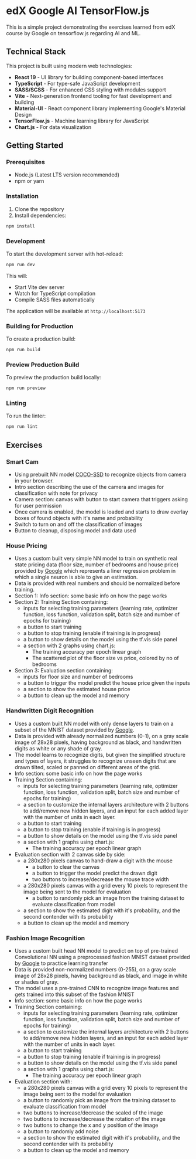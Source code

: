 # edX Google AI TensorFlow.js
This is a simple project demonstrating the exercises learned from edX course by Google on tensorflow.js regarding AI and ML.

## Technical Stack

This project is built using modern web technologies:
- **React 19** - UI library for building component-based interfaces
- **TypeScript** - For type-safe JavaScript development
- **SASS/SCSS** - For enhanced CSS styling with modules support
- **Vite** - Next-generation frontend tooling for fast development and building
- **Material-UI** - React component library implementing Google's Material Design
- **TensorFlow.js** - Machine learning library for JavaScript
- **Chart.js** - For data visualization

## Getting Started

### Prerequisites
- Node.js (Latest LTS version recommended)
- npm or yarn

### Installation
1. Clone the repository
2. Install dependencies:
```bash
npm install
```

### Development
To start the development server with hot-reload:
```bash
npm run dev
```
This will:
- Start Vite dev server
- Watch for TypeScript compilation
- Compile SASS files automatically

The application will be available at `http://localhost:5173`

### Building for Production
To create a production build:
```bash
npm run build
```

### Preview Production Build
To preview the production build locally:
```bash
npm run preview
```

### Linting
To run the linter:
```bash
npm run lint
```

## Exercises

### **Smart Cam**
- Using prebuilt NN model [COCO-SSD](https://github.com/tensorflow/tfjs-models/tree/master/coco-ssd) to recognize objects from camera in your browser.
- Intro section describing the use of the camera and images for classification with note for privacy
- Camera section: canvas with button to start camera that triggers asking for user permission
- Once camera is enabled, the model is loaded and starts to draw overlay boxes of found objects with it's name and probability
- Switch to turn on and off the classification of images
- Button to cleanup, disposing model and data used

### **House Pricing**
- Uses a custom built very simple NN model to train on synthetic real state pricing data (floor size, number of bedrooms and house price) provided by [Google]('https://storage.googleapis.com/jmstore/TensorFlowJS/EdX/TrainingData/real-estate-data.js') which represents a liner regression problem in which a single neuron is able to give an estimation.
- Data is provided with real numbers and should be normalized before training.
- Section 1: Info section: some basic info on how the page works
- Section 2: Training Section containing:
     - inputs for selecting training parameters (learning rate, optimizer function, loss function, validation split, batch size and number of epochs for training)
     - a button to start training
     - a button to stop training (enable if training is in progress)
     - a button to show details on the model using the tf.vis side panel
     - a section with 2 graphs using chart.js: 
         * The training accuracy per epoch linear graph
         * The scattered plot of the floor size vs price, colored by no of bedrooms
- Section 3: Evaluation section containing:
     - inputs for floor size and number of bedrooms
     - a button to trigger the model predict the house price given the inputs
     - a section to show the estimated house price
     - a button to clean up the model and memory

### **Handwritten Digit Recognition**
- Uses a custom built NN model with only dense layers to train on a subset of the MNIST dataset provided by [Google]('https://storage.googleapis.com/jmstore/TensorFlowJS/EdX/TrainingData/mnist.js').
- Data is provided with already normalized numbers (0-1), on a gray scale image of 28x28 pixels, having background as black, and handwritten digits as white or any shade of gray.
- The model learns to recognize digits, but given the simplified structure and types of layers, it struggles to recognize unseen digits that are drawn tilted, scaled or panned on different areas of the grid.
- Info section: some basic info on how the page works
- Training Section containing:
     - inputs for selecting training parameters (learning rate, optimizer function, loss function, validation split, batch  size and number of epochs for training)
     - a section to customize the internal layers architecture with 2 buttons to add/remove new hidden layers, and an input for each added layer with the number of units in each layer.
     - a button to start training
     - a button to stop training (enable if training is in progress)
     - a button to show details on the model using the tf.vis side panel
     - a section with 1 graphs using chart.js: 
         * The training accuracy per epoch linear graph
- Evaluation section with 2 canvas side by side:
     - a 280x280 pixels canvas to hand-draw a digit with the mouse
         - a button to clear the canvas
         - a button to trigger the model predict the drawn digit
         - two buttons to increase/decrease the mouse trace width
     - a 280x280 pixels canvas with a grid every 10 pixels to represent the image being sent to the model for evaluation
         - a button to randomly pick an image from the training dataset to evaluate classification from model
     - a section to show the estimated digit with it's probability, and the second contender with its probability
     - a button to clean up the model and memory


### **Fashion Image Recognition**
- Uses a custom built head NN model to predict on top of pre-trained Convolutional NN using a preprocessed fashion MNIST dataset provided by [Google]('https://storage.googleapis.com/jmstore/TensorFlowJS/EdX/TrainingData/mnist.js') to practice learning transfer
- Data is provided non-normalized numbers (0-255), on a gray scale image of 28x28 pixels, having background as black, and image in white or shades of gray.
- The model uses a pre-trained CNN to recognize image features and gets trained into this subset of the fashion MNIST
- Info section: some basic info on how the page works
- Training Section containing:
     - inputs for selecting training parameters (learning rate, optimizer function, loss function, validation split, batch  size and number of epochs for training)
     - a section to customize the internal layers architecture with 2 buttons to add/remove new hidden layers, and an input for each added layer with the number of units in each layer.
     - a button to start training
     - a button to stop training (enable if training is in progress)
     - a button to show details on the model using the tf.vis side panel
     - a section with 1 graphs using chart.js: 
         * The training accuracy per epoch linear graph
- Evaluation section with:
     - a 280x280 pixels canvas with a grid every 10 pixels to represent the image being sent to the model for evaluation
     - a button to randomly pick an image from the training dataset to evaluate classification from model
     - two buttons to increase/decrease the scaled of the image
     - two buttons to increase/decrease the rotation of the image
     - two buttons to change the x and y position of the image
     - a button to randomly add noise
     - a section to show the estimated digit with it's probability, and the second contender with its probability
     - a button to clean up the model and memory
